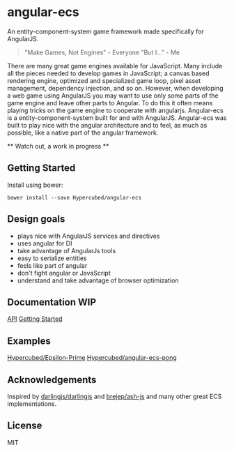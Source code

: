 # angular-ecs

An entity-component-system game framework made specifically for AngularJS.

> "Make Games, Not Engines" - Everyone
> "But I..." - Me

There are many great game engines available for JavaScript.  Many include all the pieces needed to develop games in JavaScript; a canvas based rendering engine, optimized and specialized game loop, pixel asset management, dependency injection, and so on.  However, when developing a web game using AngularJS you may want to use only some parts of the game engine and leave other parts to Angular. To do this it often means playing tricks on the game engine to cooperate with angularjs. Angular-ecs is a entity-component-system built for and with AngularJS.  Angular-ecs was built to play nice with the angular architecture and to feel, as much as possible, like a native part of the angular framework.

** Watch out, a work in progress **

## Getting Started

Install using bower:

```
bower install --save Hypercubed/angular-ecs
```

## Design goals
- plays nice with AngularJS services and directives
- uses angular for DI
- take advantage of AngularJs tools
- easy to serialize entities
- feels like part of angular
- don't fight angular or JavaScript
- understand and take advantage of browser optimization

## Documentation **WIP**
[API](http://hypercubed.github.io/angular-ecs)
[Getting Started](https://github.com/Hypercubed/angular-ecs/wiki)

## Examples
[Hypercubed/Epsilon-Prime](https://github.com/Hypercubed/Epsilon-Prime)
[Hypercubed/angular-ecs-pong](https://github.com/Hypercubed/angular-ecs-pong)

## Acknowledgements
Inspired by [darlingjs/darlingjs](https://github.com/darlingjs/darlingjs) and [brejep/ash-js](https://github.com/brejep/ash-js) and many other great ECS implementations.

## License
MIT
